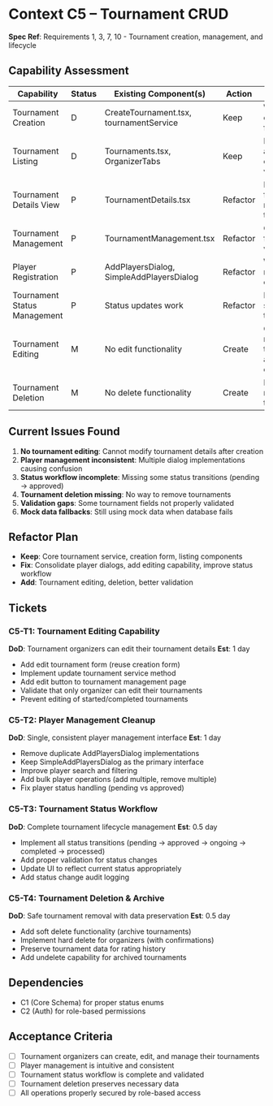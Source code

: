 # Context C5 – Tournament CRUD

**Spec Ref**: Requirements 1, 3, 7, 10 - Tournament creation, management, and lifecycle

## Capability Assessment

| Capability                   | Status | Existing Component(s)                    | Action   | Notes                                    |
| ---------------------------- | ------ | ---------------------------------------- | -------- | ---------------------------------------- |
| Tournament Creation          | D      | CreateTournament.tsx, tournamentService  | Keep     | Working creation form                    |
| Tournament Listing           | D      | Tournaments.tsx, OrganizerTabs           | Keep     | Both public and organizer views          |
| Tournament Details View      | P      | TournamentDetails.tsx                    | Refactor | Recently fixed but needs testing         |
| Tournament Management        | P      | TournamentManagement.tsx                 | Refactor | Core functionality works                 |
| Player Registration          | P      | AddPlayersDialog, SimpleAddPlayersDialog | Refactor | Working but needs cleanup                |
| Tournament Status Management | P      | Status updates work                      | Refactor | Missing some status transitions          |
| Tournament Editing           | M      | No edit functionality                    | Create   | Cannot modify tournaments after creation |
| Tournament Deletion          | M      | No delete functionality                  | Create   | No way to remove tournaments             |

## Current Issues Found

1. **No tournament editing**: Cannot modify tournament details after creation
2. **Player management inconsistent**: Multiple dialog implementations causing confusion
3. **Status workflow incomplete**: Missing some status transitions (pending → approved)
4. **Tournament deletion missing**: No way to remove tournaments
5. **Validation gaps**: Some tournament fields not properly validated
6. **Mock data fallbacks**: Still using mock data when database fails

## Refactor Plan

- **Keep**: Core tournament service, creation form, listing components
- **Fix**: Consolidate player dialogs, add editing capability, improve status workflow
- **Add**: Tournament editing, deletion, better validation

## Tickets

### C5-T1: Tournament Editing Capability

**DoD**: Tournament organizers can edit their tournament details
**Est**: 1 day

- Add edit tournament form (reuse creation form)
- Implement update tournament service method
- Add edit button to tournament management page
- Validate that only organizer can edit their tournaments
- Prevent editing of started/completed tournaments

### C5-T2: Player Management Cleanup

**DoD**: Single, consistent player management interface
**Est**: 1 day

- Remove duplicate AddPlayersDialog implementations
- Keep SimpleAddPlayersDialog as the primary interface
- Improve player search and filtering
- Add bulk player operations (add multiple, remove multiple)
- Fix player status handling (pending vs approved)

### C5-T3: Tournament Status Workflow

**DoD**: Complete tournament lifecycle management
**Est**: 0.5 day

- Implement all status transitions (pending → approved → ongoing → completed → processed)
- Add proper validation for status changes
- Update UI to reflect current status appropriately
- Add status change audit logging

### C5-T4: Tournament Deletion & Archive

**DoD**: Safe tournament removal with data preservation
**Est**: 0.5 day

- Add soft delete functionality (archive tournaments)
- Implement hard delete for organizers (with confirmations)
- Preserve tournament data for rating history
- Add undelete capability for archived tournaments

## Dependencies

- C1 (Core Schema) for proper status enums
- C2 (Auth) for role-based permissions

## Acceptance Criteria

- [ ] Tournament organizers can create, edit, and manage their tournaments
- [ ] Player management is intuitive and consistent
- [ ] Tournament status workflow is complete and validated
- [ ] Tournament deletion preserves necessary data
- [ ] All operations properly secured by role-based access
